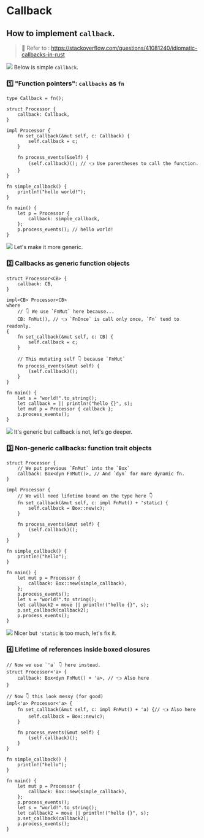 # Callback

## How to implement `callback`.

> 🤔 Refer to : https://stackoverflow.com/questions/41081240/idiomatic-callbacks-in-rust

![](/assets/kat.png) Below is simple `callback`.

### 1️⃣ "Function pointers": `callbacks` as `fn`

```rust,editable
type Callback = fn();

struct Processor {
    callback: Callback,
}

impl Processor {
    fn set_callback(&mut self, c: Callback) {
        self.callback = c;
    }

    fn process_events(&self) {
        (self.callback)(); // 👈 Use parentheses to call the function.
    }
}

fn simple_callback() {
    println!("hello world!");
}

fn main() {
    let p = Processor {
        callback: simple_callback,
    };
    p.process_events(); // hello world!
}
```

![](/assets/kat.png) Let's make it more generic.

### 2️⃣ Callbacks as generic function objects

```rust,editable
struct Processor<CB> {
    callback: CB,
}

impl<CB> Processor<CB>
where
    // 👇 We use `FnMut` here because...
    CB: FnMut(), // 👈 `FnOnce` is call only once, `Fn` tend to readonly.
{
    fn set_callback(&mut self, c: CB) {
        self.callback = c;
    }

    // This mutating self 👇 because `FnMut`
    fn process_events(&mut self) {
        (self.callback)();
    }
}

fn main() {
    let s = "world!".to_string();
    let callback = || println!("hello {}", s);
    let mut p = Processor { callback };
    p.process_events();
}
```

![](/assets/kat.png) It's generic but callback is not, let's go deeper.

### 3️⃣ Non-generic callbacks: function trait objects

```rust,editable
struct Processor {
    // We put previous `FnMut` into the `Box`
    callback: Box<dyn FnMut()>, // And `dyn` for more dynamic fn.
}

impl Processor {
    // We will need lifetime bound on the type here 👇
    fn set_callback(&mut self, c: impl FnMut() + 'static) {
        self.callback = Box::new(c);
    }

    fn process_events(&mut self) {
        (self.callback)();
    }
}

fn simple_callback() {
    println!("hello");
}

fn main() {
    let mut p = Processor {
        callback: Box::new(simple_callback),
    };
    p.process_events();
    let s = "world!".to_string();
    let callback2 = move || println!("hello {}", s);
    p.set_callback(callback2);
    p.process_events();
}
```

![](/assets/kat.png) Nicer but `'static` is too much, let's fix it.

### 4️⃣ Lifetime of references inside boxed closures

```rust,editable
// Now we use `'a` 👇 here instead.
struct Processor<'a> {
    callback: Box<dyn FnMut() + 'a>, // 👈 Also here
}

// Now 👇 this look messy (for good)
impl<'a> Processor<'a> {
    fn set_callback(&mut self, c: impl FnMut() + 'a) {// 👈 Also here
        self.callback = Box::new(c);
    }

    fn process_events(&mut self) {
        (self.callback)();
    }
}

fn simple_callback() {
    println!("hello");
}

fn main() {
    let mut p = Processor {
        callback: Box::new(simple_callback),
    };
    p.process_events();
    let s = "world!".to_string();
    let callback2 = move || println!("hello {}", s);
    p.set_callback(callback2);
    p.process_events();
}
```
